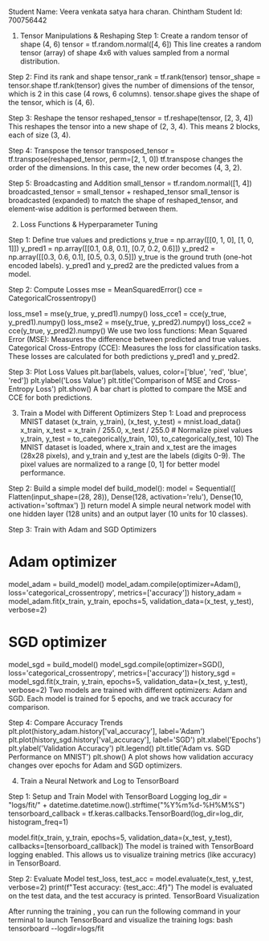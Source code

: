Student Name: Veera venkata satya hara charan. Chintham
Student Id: 700756442

1. Tensor Manipulations & Reshaping
Step 1: Create a random tensor of shape (4, 6)
tensor = tf.random.normal([4, 6])
This line creates a random tensor (array) of shape 4x6 with values sampled from a normal distribution.

Step 2: Find its rank and shape
tensor_rank = tf.rank(tensor)
tensor_shape = tensor.shape
tf.rank(tensor) gives the number of dimensions of the tensor, which is 2 in this case (4 rows, 6 columns).
tensor.shape gives the shape of the tensor, which is (4, 6).

Step 3: Reshape the tensor
reshaped_tensor = tf.reshape(tensor, [2, 3, 4])
This reshapes the tensor into a new shape of (2, 3, 4). This means 2 blocks, each of size (3, 4).

Step 4: Transpose the tensor
transposed_tensor = tf.transpose(reshaped_tensor, perm=[2, 1, 0])
tf.transpose changes the order of the dimensions. In this case, the new order becomes (4, 3, 2).

Step 5: Broadcasting and Addition
small_tensor = tf.random.normal([1, 4])
broadcasted_tensor = small_tensor + reshaped_tensor
small_tensor is broadcasted (expanded) to match the shape of reshaped_tensor, and element-wise addition is performed between them.

2. Loss Functions & Hyperparameter Tuning

Step 1: Define true values and predictions
y_true = np.array([[0, 1, 0], [1, 0, 1]])
y_pred1 = np.array([[0.1, 0.8, 0.1], [0.7, 0.2, 0.6]])
y_pred2 = np.array([[0.3, 0.6, 0.1], [0.5, 0.3, 0.5]])
y_true is the ground truth (one-hot encoded labels).
y_pred1 and y_pred2 are the predicted values from a model.

Step 2: Compute Losses
mse = MeanSquaredError()
cce = CategoricalCrossentropy()

loss_mse1 = mse(y_true, y_pred1).numpy()
loss_cce1 = cce(y_true, y_pred1).numpy()
loss_mse2 = mse(y_true, y_pred2).numpy()
loss_cce2 = cce(y_true, y_pred2).numpy()
We use two loss functions:
Mean Squared Error (MSE): Measures the difference between predicted and true values.
Categorical Cross-Entropy (CCE): Measures the loss for classification tasks.
These losses are calculated for both predictions y_pred1 and y_pred2.

Step 3: Plot Loss Values
plt.bar(labels, values, color=['blue', 'red', 'blue', 'red'])
plt.ylabel('Loss Value')
plt.title('Comparison of MSE and Cross-Entropy Loss')
plt.show()
A bar chart is plotted to compare the MSE and CCE for both predictions.

3. Train a Model with Different Optimizers
Step 1: Load and preprocess MNIST dataset
(x_train, y_train), (x_test, y_test) = mnist.load_data()
x_train, x_test = x_train / 255.0, x_test / 255.0  # Normalize pixel values
y_train, y_test = to_categorical(y_train, 10), to_categorical(y_test, 10)
The MNIST dataset is loaded, where x_train and x_test are the images (28x28 pixels), and y_train and y_test are the labels (digits 0-9).
The pixel values are normalized to a range [0, 1] for better model performance.

Step 2: Build a simple model
def build_model():
    model = Sequential([
        Flatten(input_shape=(28, 28)),
        Dense(128, activation='relu'),
        Dense(10, activation='softmax')
    ])
    return model
A simple neural network model with one hidden layer (128 units) and an output layer (10 units for 10 classes).

Step 3: Train with Adam and SGD Optimizers
# Adam optimizer
model_adam = build_model()
model_adam.compile(optimizer=Adam(), loss='categorical_crossentropy', metrics=['accuracy'])
history_adam = model_adam.fit(x_train, y_train, epochs=5, validation_data=(x_test, y_test), verbose=2)

# SGD optimizer
model_sgd = build_model()
model_sgd.compile(optimizer=SGD(), loss='categorical_crossentropy', metrics=['accuracy'])
history_sgd = model_sgd.fit(x_train, y_train, epochs=5, validation_data=(x_test, y_test), verbose=2)
Two models are trained with different optimizers: Adam and SGD.
Each model is trained for 5 epochs, and we track accuracy for comparison.

Step 4: Compare Accuracy Trends
plt.plot(history_adam.history['val_accuracy'], label='Adam')
plt.plot(history_sgd.history['val_accuracy'], label='SGD')
plt.xlabel('Epochs')
plt.ylabel('Validation Accuracy')
plt.legend()
plt.title('Adam vs. SGD Performance on MNIST')
plt.show()
A plot shows how validation accuracy changes over epochs for Adam and SGD optimizers.

4. Train a Neural Network and Log to TensorBoard

Step 1: Setup and Train Model with TensorBoard Logging
log_dir = "logs/fit/" + datetime.datetime.now().strftime("%Y%m%d-%H%M%S")
tensorboard_callback = tf.keras.callbacks.TensorBoard(log_dir=log_dir, histogram_freq=1)

model.fit(x_train, y_train, epochs=5, validation_data=(x_test, y_test), callbacks=[tensorboard_callback])
The model is trained with TensorBoard logging enabled. This allows us to visualize training metrics (like accuracy) in TensorBoard.

Step 2: Evaluate Model
test_loss, test_acc = model.evaluate(x_test, y_test, verbose=2)
print(f"Test accuracy: {test_acc:.4f}")
The model is evaluated on the test data, and the test accuracy is printed.
TensorBoard Visualization

After running the training , you can run the following command in your terminal to launch TensorBoard and visualize the training logs:
bash
tensorboard --logdir=logs/fit

